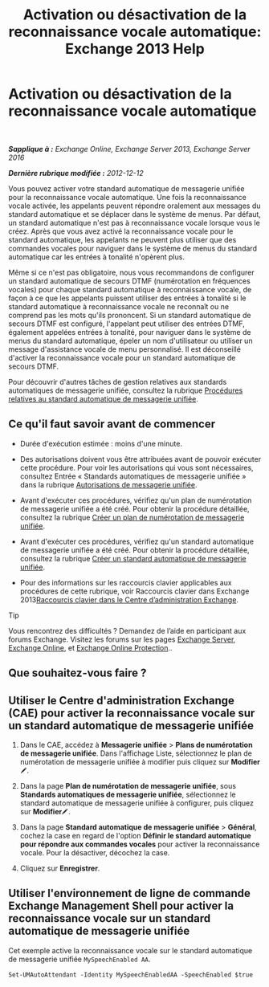 ﻿---
title: 'Activation ou désactivation de la reconnaissance vocale automatique: Exchange 2013 Help'
TOCTitle: Activation ou désactivation de la reconnaissance vocale automatique
ms:assetid: 92b3b679-b503-4068-8e88-25ec0f4537ab
ms:mtpsurl: https://technet.microsoft.com/fr-fr/library/Bb232128(v=EXCHG.150)
ms:contentKeyID: 52057120
ms.date: 04/24/2018
mtps_version: v=EXCHG.150
ms.translationtype: HT
---

# Activation ou désactivation de la reconnaissance vocale automatique

 

_**Sapplique à :** Exchange Online, Exchange Server 2013, Exchange Server 2016_

_**Dernière rubrique modifiée :** 2012-12-12_

Vous pouvez activer votre standard automatique de messagerie unifiée pour la reconnaissance vocale automatique. Une fois la reconnaissance vocale activée, les appelants peuvent répondre oralement aux messages du standard automatique et se déplacer dans le système de menus. Par défaut, un standard automatique n'est pas à reconnaissance vocale lorsque vous le créez. Après que vous avez activé la reconnaissance vocale pour le standard automatique, les appelants ne peuvent plus utiliser que des commandes vocales pour naviguer dans le système de menus du standard automatique car les entrées à tonalité n'opèrent plus.

Même si ce n'est pas obligatoire, nous vous recommandons de configurer un standard automatique de secours DTMF (numérotation en fréquences vocales) pour chaque standard automatique à reconnaissance vocale, de façon à ce que les appelants puissent utiliser des entrées à tonalité si le standard automatique à reconnaissance vocale ne reconnaît ou ne comprend pas les mots qu'ils prononcent. Si un standard automatique de secours DTMF est configuré, l'appelant peut utiliser des entrées DTMF, également appelées entrées à tonalité, pour naviguer dans le système de menus du standard automatique, épeler un nom d'utilisateur ou utiliser un message d'assistance vocale de menu personnalisé. Il est déconseillé d'activer la reconnaissance vocale pour un standard automatique de secours DTMF.

Pour découvrir d'autres tâches de gestion relatives aux standards automatiques de messagerie unifiée, consultez la rubrique [Procédures relatives au standard automatique de messagerie unifiée](um-auto-attendant-procedures-exchange-2013-help.md).

## Ce qu'il faut savoir avant de commencer

  - Durée d'exécution estimée : moins d'une minute.

  - Des autorisations doivent vous être attribuées avant de pouvoir exécuter cette procédure. Pour voir les autorisations qui vous sont nécessaires, consultez Entrée « Standards automatiques de messagerie unifiée » dans la rubrique [Autorisations de messagerie unifiée](unified-messaging-permissions-exchange-2013-help.md).

  - Avant d'exécuter ces procédures, vérifiez qu'un plan de numérotation de messagerie unifiée a été créé. Pour obtenir la procédure détaillée, consultez la rubrique [Créer un plan de numérotation de messagerie unifiée](create-a-um-dial-plan-exchange-2013-help.md).

  - Avant d'exécuter ces procédures, vérifiez qu'un standard automatique de messagerie unifiée a été créé. Pour obtenir la procédure détaillée, consultez la rubrique [Créer un standard automatique de messagerie unifiée](create-a-um-auto-attendant-exchange-2013-help.md).

  - Pour des informations sur les raccourcis clavier applicables aux procédures de cette rubrique, voir Raccourcis clavier dans Exchange 2013[Raccourcis clavier dans le Centre d’administration Exchange](keyboard-shortcuts-in-the-exchange-admin-center-exchange-online-protection-help.md).

> [!TIP]
> Vous rencontrez des difficultés ? Demandez de l’aide en participant aux forums Exchange. Visitez les forums sur les pages <a href="https://go.microsoft.com/fwlink/p/?linkid=60612">Exchange Server</a>, <a href="https://go.microsoft.com/fwlink/p/?linkid=267542">Exchange Online</a>, et <a href="https://go.microsoft.com/fwlink/p/?linkid=285351">Exchange Online Protection</a>..


## Que souhaitez-vous faire ?

## Utiliser le Centre d'administration Exchange (CAE) pour activer la reconnaissance vocale sur un standard automatique de messagerie unifiée

1.  Dans le CAE, accédez à **Messagerie unifiée** \> **Plans de numérotation de messagerie unifiée**. Dans l'affichage Liste, sélectionnez le plan de numérotation de messagerie unifiée à modifier puis cliquez sur **Modifier**![Icône Modifier](images/Bb124582.6f53ccb2-1f13-4c02-bea0-30690e6ea71d(EXCHG.150).gif "Icône Modifier").

2.  Dans la page **Plan de numérotation de messagerie unifiée**, sous **Standards automatiques de messagerie unifiée**, sélectionnez le standard automatique de messagerie unifiée à configurer, puis cliquez sur **Modifier**![Icône Modifier](images/Bb124582.6f53ccb2-1f13-4c02-bea0-30690e6ea71d(EXCHG.150).gif "Icône Modifier").

3.  Dans la page **Standard automatique de messagerie unifiée** \> **Général**, cochez la case en regard de l'option **Définir le standard automatique pour répondre aux commandes vocales** pour activer la reconnaissance vocale. Pour la désactiver, décochez la case.

4.  Cliquez sur **Enregistrer**.

## Utiliser l'environnement de ligne de commande Exchange Management Shell pour activer la reconnaissance vocale sur un standard automatique de messagerie unifiée

Cet exemple active la reconnaissance vocale sur le standard automatique de messagerie unifiée `MySpeechEnabled AA`.

    Set-UMAutoAttendant -Identity MySpeechEnabledAA -SpeechEnabled $true

